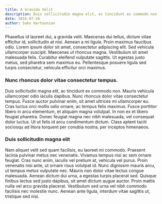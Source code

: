 ```yaml
---
title: A Gravida Velit
description: Duis sollicitudin magna elit, ac tincidunt ex commodo non. Mauris vehicula ullamcorper odio iaculis dapibus.
date: 2016-07-26
author: Sako Hartounian
---
```


Phasellus id laoreet dui, a gravida velit. Maecenas dui tellus, dictum vitae efficitur id, sollicitudin at nisi. Aenean a mi ligula. Proin maximus faucibus odio. Lorem ipsum dolor sit amet, consectetur adipiscing elit. Sed vehicula ullamcorper suscipit. Maecenas ut rhoncus magna. Vestibulum sit amet malesuada felis. Curabitur eleifend vulputate sagittis. Ut egestas justo metus, sed pharetra sem maximus eu. Pellentesque posuere ligula sed turpis consectetur, vehicula efficitur orci maximus.

### Nunc rhoncus dolor vitae consectetur tempus.

Duis sollicitudin magna elit, ac tincidunt ex commodo non. Mauris vehicula ullamcorper odio iaculis dapibus. Nunc rhoncus dolor vitae consectetur tempus. Fusce auctor pulvinar enim, sit amet ultrices mi ullamcorper eu. Cras luctus orci mollis odio ornare, ac tempus felis maximus. Fusce porttitor libero in arcu elementum, et aliquam magna volutpat. In non ex et libero feugiat pharetra. Donec feugiat magna nec nibh malesuada, vel consequat dolor luctus. Ut ut felis id arcu condimentum dictum. Class aptent taciti sociosqu ad litora torquent per conubia nostra, per inceptos himenaeos.

### Duis sollicitudin magna elit

Nam aliquet velit sed quam facilisis, eu laoreet mi commodo. Praesent lacinia pulvinar metus nec venenatis. Vivamus tempus nisi ac sem ornare feugiat. Cras nunc enim, iaculis vel pretium at, vehicula vel purus. Proin venenatis nisi ante, ut ornare risus volutpat id. Nunc dignissim mauris arcu, ut tempus metus vulputate nec. Mauris non dolor vitae lectus congue malesuada. Aenean dictum dui urna, a egestas turpis placerat sed. Quisque finibus lectus sed justo dapibus, sit amet dictum augue auctor. Proin mattis nulla vel arcu gravida placerat. Vestibulum sed urna vel nibh commodo facilisis nec molestie nunc. Aenean ante ligula, interdum vitae sagittis ut, tristique sed nisi.
